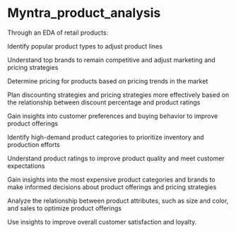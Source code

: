 # Myntra_product_analysis

Through an EDA of retail products:

Identify popular product types to adjust product lines

Understand top brands to remain competitive and adjust marketing and pricing strategies

Determine pricing for products based on pricing trends in the market

Plan discounting strategies and pricing strategies more effectively based on the relationship between discount percentage and product ratings

Gain insights into customer preferences and buying behavior to improve product offerings

Identify high-demand product categories to prioritize inventory and production efforts

Understand product ratings to improve product quality and meet customer expectations

Gain insights into the most expensive product categories and brands to make informed decisions about product offerings and pricing strategies

Analyze the relationship between product attributes, such as size and color, and sales to optimize product offerings

Use insights to improve overall customer satisfaction and loyalty.
